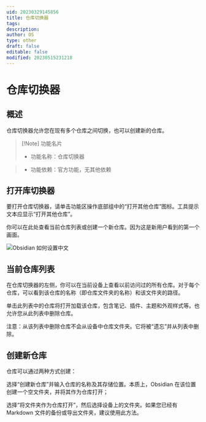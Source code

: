 ```yaml
---
uid: 20230329145856
title: 仓库切换器
tags: 
description: 
author: OS
type: other
draft: false
editable: false
modified: 20230515231218
---
```


# 仓库切换器

## 概述

仓库切换器允许您在现有多个仓库之间切换，也可以创建新的仓库。

> [!Note] 功能名片
> - 功能名称：仓库切换器

> - 功能依赖：官方功能，无其他依赖

## 打开库切换器

要打开仓库切换器，请单击功能区操作底部组中的“打开其他仓库”图标。工具提示文本应显示“打开其他仓库”。

你可以在此处查看当前仓库列表或创建一个新仓库。因为这是新用户看到的第一个画面。

![Obsidian 如何设置中文](https://cdn.pkmer.cn/images/08cb3a1aaa14692158929acb63a98b95_MD5.png!pkmer)

## 当前仓库列表

在仓库切换器的左侧，你可以在当前设备上查看以前访问过的所有仓库。对于每个仓库，可以看到该仓库的名称（即仓库文件夹的名称）和该文件夹的路径。

单击此列表中的仓库将打开加载该仓库，包含笔记、插件、主题和外观样式等。也允许您从此列表中删除仓库。

注意：从该列表中删除仓库不会从设备中仓库文件夹。它将被“遗忘”并从列表中删除。

## 创建新仓库

仓库可以通过两种方式创建：

选择“创建新仓库”并输入仓库的名称及其存储位置。本质上，Obsidian 在该位置创建一个空文件夹，并将其作为仓库打开；

选择“将文件夹作为仓库打开”，然后选择设备上的文件夹。如果您已经有 Markdown 文件的备份或导出文件夹，建议使用此方法。
